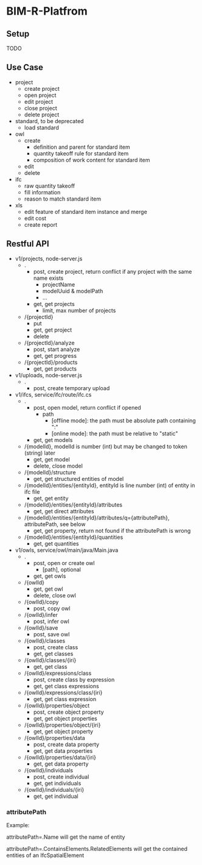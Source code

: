 # BIM-R-Platfrom

## Setup

TODO

## Use Case

- project
    - create project
    - open project
    - edit project
    - close project
    - delete project
- standard, to be deprecated
    - load standard
- owl
    - create
        - definition and parent for standard item
        - quantity takeoff rule for standard item
        - composition of work content for standard item
    - edit
    - delete
- ifc
    - raw quantity takeoff
    - fill information
    - reason to match standard item
- xls
    - edit feature of standard item instance and merge
    - edit cost
    - create report

## Restful API

- v1/projects, node-server.js
    - .
        - post, create project, return conflict if any project with the same name exists
            - projectName
            - modelUuid & modelPath
            - ...
        - get, get projects
            - limit, max number of projects
    - /{projectId}
        - put
        - get, get project
        - delete
    - /{projectId}/analyze
        - post, start analyze
        - get, get progress
    - /{projectId}/products
        - get, get products
- v1/uploads, node-server.js
    - .
        - post, create temporary upload
- v1/ifcs, service/ifc/route/ifc.cs
    - .
        - post, open model, return conflict if opened
            - path
                - [offline mode]: the path must be absolute path containing ":"
                - [online mode]: the path must be relative to "static"
        - get, get models
    - /{modelId}, modelId is number (int) but may be changed to token (string) later
        - get, get model
        - delete, close model
    - /{modelId}/structure
        - get, get structured entities of model
    - /{modelId}/entities/{entityId}, entityId is line number (int) of entity in ifc file
        - get, get entity
    - /{modelId}/entities/{entityId}/attributes
        - get, get direct attributes
    - /{modelId}/entities/{entityId}/attributes/q={attributePath}, attributePath, see below
        - get, get property, return not found if the attributePath is wrong
    - /{modelId}/entities/{entityId}/quantities
        - get, get quantities
- v1/owls, service/owl/main/java/Main.java
    - .
        - post, open or create owl
            - [path], optional
        - get, get owls
    - /{owlId}
        - get, get owl
        - delete, close owl
    - /{owlId}/copy
        - post, copy owl
    - /{owlId}/infer
        - post, infer owl
    - /{owlId}/save
        - post, save owl
    - /{owlId}/classes
        - post, create class
        - get, get classes
    - /{owlId}/classes/{iri}
        - get, get class
    - /{owlId}/expressions/class
        - post, create class by expression
        - get, get class expressions
    - /{owlId}/expressions/class/{iri}
        - get, get class expression
    - /{owlId}/properties/object
        - post, create object property
        - get, get object properties
    - /{owlId}/properties/object/{iri}
        - get, get object property
    - /{owlId}/properties/data
        - post, create data property
        - get, get data properties
    - /{owlId}/properties/data/{iri}
        - get, get data property
    - /{owlId}/individuals
        - post, create individual
        - get, get individuals
    - /{owlId}/individuals/{iri}
        - get, get individual

### attributePath

Example:

attributePath=.Name will get the name of entity

attributePath=.ContainsElements.RelatedElements will get the contained entities of an IfcSpatialElement
